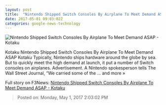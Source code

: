 ```yaml
---
layout: post
title:  "Nintendo Shipped Switch Consoles By Airplane To Meet Demand ASAP - Kotaku"
date: 2017-05-01 09:03:02Z
categories: google-news-technology
---
```


![Nintendo Shipped Switch Consoles By Airplane To Meet Demand ASAP - Kotaku](https://i.kinja-img.com/gawker-media/image/upload/s--0cn2fAQj--/c_fill,fl_progressive,g_center,h_450,q_80,w_800/pjq7u4bxl5qussyqeat5.png)

Kotaku Nintendo Shipped Switch Consoles By Airplane To Meet Demand ASAP Kotaku Typically, Nintendo ships hardware around the globe by sea. But to quickly meet the high demand at launch, it put a number of Switch consoles on airplanes. Advertisement. A Nintendo spokesperson tells The Wall Street Journal, “We carried some of the ... and more »


Full story on F3News: [Nintendo Shipped Switch Consoles By Airplane To Meet Demand ASAP - Kotaku](http://www.f3nws.com/n/2YFG3F)

> Posted on: Monday, May 1, 2017 2:03:02 PM
